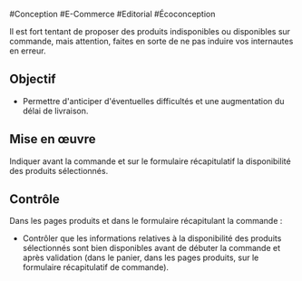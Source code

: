
#Conception #E-Commerce #Editorial #Écoconception

Il est fort tentant de proposer des produits indisponibles ou disponibles sur commande, mais attention, faites en sorte de ne pas induire vos internautes en erreur.


## Objectif

* Permettre d'anticiper d'éventuelles difficultés et une augmentation du délai de livraison.

## Mise en œuvre

Indiquer avant la commande et sur le formulaire récapitulatif la disponibilité des produits sélectionnés.

## Contrôle

Dans les pages produits et dans le formulaire récapitulant la commande :

* Contrôler que les informations relatives à la disponibilité des produits sélectionnés sont bien disponibles avant de débuter la commande et après validation (dans le panier, dans les pages produits, sur le formulaire récapitulatif de commande).

